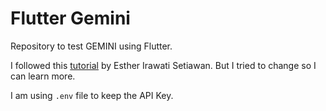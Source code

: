 # Flutter Gemini

Repository to test GEMINI using Flutter.

I followed this [tutorial](https://medium.com/google-developer-experts/chatbot-with-multimodality-features-using-flutter-and-gemini-13ea8ff7d55f#4460) by Esther Irawati Setiawan. But I tried to change so I can learn more.

I am using `.env` file to keep the API Key.